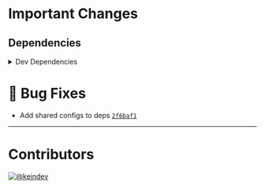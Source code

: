 # Important Changes

## Dependencies

<details>
<summary>Dev Dependencies</summary>

- Changed **[cspell](https://www.npmjs.com/package/cspell)** from `^5.17.0` to `^5.18.0`
- Bumped **[figma-portal](https://www.npmjs.com/package/figma-portal)** from `^0.10.2` to `^0.11.0`

</details>

# :bug: Bug Fixes

- Add shared configs to deps [`2f6baf1`](https://github.com/tagproject/ts-package-shared-config/commit/2f6baf1bf578be4f4aa8ccebd3b3d22907608221)

---

# Contributors

[![@keindev](https://avatars.githubusercontent.com/u/4527292?v=4&s=40)](https://github.com/keindev)
